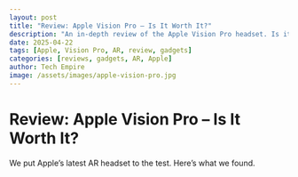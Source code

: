 ```yaml
---
layout: post
title: "Review: Apple Vision Pro – Is It Worth It?"
description: "An in-depth review of the Apple Vision Pro headset. Is it the future of AR or just hype?"
date: 2025-04-22
tags: [Apple, Vision Pro, AR, review, gadgets]
categories: [reviews, gadgets, AR, Apple]
author: Tech Empire
image: /assets/images/apple-vision-pro.jpg
---
```


# Review: Apple Vision Pro – Is It Worth It?

We put Apple’s latest AR headset to the test. Here’s what we found.